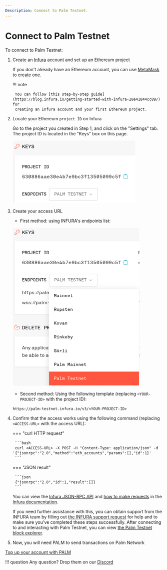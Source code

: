 ```yaml
---
Description: Connect to Palm Testnet.
---
```


# Connect to Palm Testnet

To connect to Palm Testnet:

1. Create an [Infura](https://infura.io/) account and set up an Ethereum project

    If you don't already have an Ethereum account, you can use [MetaMask](https://metamask.io/) to create one.

    !!! note

        You can follow [this step-by-step guide](https://blog.infura.io/getting-started-with-infura-28e41844cc89/) for
        creating an Infura account and your first Ethereum project.

3. Locate your Ethereum `project ID` on Infura

    Go to the project you created in Step 1, and click on the "Settings" tab.
  The project ID is located in the "Keys" box on this page.

    ![](./../../Images/infura-select-project-id-testnet.png)

4. Create your access URL

    * First method: using INFURA's endpoints list:

    ![](./../../Images/infura-select-endpoint-testnet.png)

    * Second method: Using the following template (replacing `<YOUR-PROJECT-ID>` with the project ID):

    ```url
    https://palm-testnet.infura.io/v3/<YOUR-PROJECT-ID>
      ```

5. Confirm that the access works using the following command (replacing `<ACCESS-URL>` with the access URL):

    === "curl HTTP request"

        ```bash
        curl <ACCESS-URL> -X POST -H "Content-Type: application/json" -d '{"jsonrpc":"2.0","method":"eth_accounts","params":[],"id":1}'
        ```

    === "JSON result"

        ```json
        {"jsonrpc":"2.0","id":1,"result":[]}
        ```

    You can view the [Infura JSON-RPC API](https://infura.io/docs/ethereum#tag/JSON-RPC-Methods) and
    [how to make requests](https://infura.io/docs/ethereum#section/Make-Requests) in the
    [Infura documentation](https://infura.io/docs/ethereum).

    If you need further assistance with this, you can obtain support from the INFURA team by filling out 
    [the INFURA support request](https://infura.io/support/ticket) for help and to make sure you've
    completed these steps successfully.
    After connecting to and interacting with Palm Testnet, you can view [the Palm Testnet block explorer](https://explorer.palm-uat.xyz/).

6. Now, you will need PALM to send transactions on Palm Network

[Top up your account with PALM](../Tokens.md)


!!! question
    Any question? Drop them on our [Discord](https://discord.gg/grcpwNRxVj)
